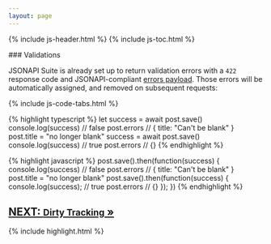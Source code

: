 ```yaml
---
layout: page
---
```


{% include js-header.html %}
{% include js-toc.html %}

<div markdown="1" class="col-md-8 col-md-offset-1">
### Validations

JSONAPI Suite is already set up to return validation errors with a
`422` response code and JSONAPI-compliant [errors payload](http://jsonapi.org/format/#errors). Those errors will be automatically assigned, and removed on subsequent requests:

{% include js-code-tabs.html %}
<div markdown="1" class="code-tabs">
  {% highlight typescript %}
  let success = await post.save()
  console.log(success) // false
  post.errors // { title: "Can't be blank" }
  post.title = "no longer blank"
  success = await post.save()
  console.log(success) // true
  post.errors // {}
  {% endhighlight %}

  {% highlight javascript %}
  post.save().then(function(success) {
    console.log(success) // false
    post.errors // { title: "Can't be blank" }
    post.title = "no longer blank"
    post.save().then(function(success) {
      console.log(success); // true
      post.errors // {}
    });
  })
  {% endhighlight %}
</div>

<div class="clearfix">
  <h2 id="next">
    <a href="/js/writes/dirty-tracking">
      NEXT:
      <small>Dirty Tracking</small>
      &raquo;
    </a>
  </h2>
</div>

{% include highlight.html %}
